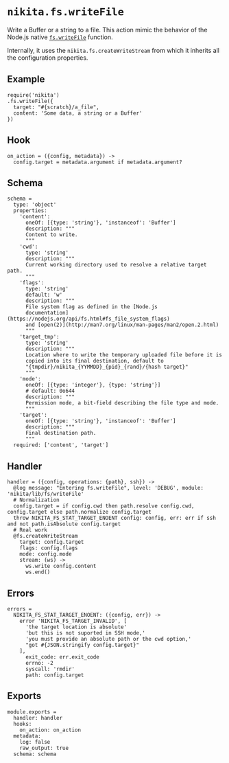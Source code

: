 
# `nikita.fs.writeFile`

Write a Buffer or a string to a file. This action mimic the behavior of the
Node.js native [`fs.writeFile`](https://nodejs.org/api/fs.html#fs_fs_writefile_file_data_options_callback)
function.

Internally, it uses the `nikita.fs.createWriteStream` from which it inherits all
the configuration properties.

## Example

```
require('nikita')
.fs.writeFile({
  target: "#{scratch}/a_file",
  content: 'Some data, a string or a Buffer'
})
```

## Hook

    on_action = ({config, metadata}) ->
      config.target = metadata.argument if metadata.argument?

## Schema

    schema =
      type: 'object'
      properties:
        'content':
          oneOf: [{type: 'string'}, 'instanceof': 'Buffer']
          description: """
          Content to write.
          """
        'cwd':
          type: 'string'
          description: """
          Current working directory used to resolve a relative target path.
          """
        'flags':
          type: 'string'
          default: 'w'
          description: """
          File system flag as defined in the [Node.js
          documentation](https://nodejs.org/api/fs.html#fs_file_system_flags)
          and [open(2)](http://man7.org/linux/man-pages/man2/open.2.html)
          """
        'target_tmp':
          type: 'string'
          description: """
          Location where to write the temporary uploaded file before it is
          copied into its final destination, default to
          "{tmpdir}/nikita_{YYMMDD}_{pid}_{rand}/{hash target}"
          """
        'mode':
          oneOf: [{type: 'integer'}, {type: 'string'}]
          # default: 0o644
          description: """
          Permission mode, a bit-field describing the file type and mode.
          """
        'target':
          oneOf: [{type: 'string'}, 'instanceof': 'Buffer']
          description: """
          Final destination path.
          """
      required: ['content', 'target']

## Handler

    handler = ({config, operations: {path}, ssh}) ->
      @log message: "Entering fs.writeFile", level: 'DEBUG', module: 'nikita/lib/fs/writeFile'
      # Normalization
      config.target = if config.cwd then path.resolve config.cwd, config.target else path.normalize config.target
      throw NIKITA_FS_STAT_TARGET_ENOENT config: config, err: err if ssh and not path.isAbsolute config.target
      # Real work
      @fs.createWriteStream
        target: config.target
        flags: config.flags
        mode: config.mode
        stream: (ws) ->
          ws.write config.content
          ws.end()

## Errors

    errors =
      NIKITA_FS_STAT_TARGET_ENOENT: ({config, err}) ->
        error 'NIKITA_FS_TARGET_INVALID', [
          'the target location is absolute'
          'but this is not suported in SSH mode,'
          'you must provide an absolute path or the cwd option,'
          "got #{JSON.stringify config.target}"
        ],
          exit_code: err.exit_code
          errno: -2
          syscall: 'rmdir'
          path: config.target

## Exports

    module.exports =
      handler: handler
      hooks:
        on_action: on_action
      metadata:
        log: false
        raw_output: true
      schema: schema
